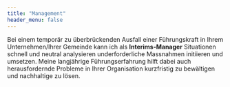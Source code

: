 ```yaml
---
title: "Management"
header_menu: false
---
```

Bei einem temporär zu überbrückenden Ausfall einer Führungskraft in Ihrem Unternehmen/Ihrer Gemeinde kann ich als **Interims-Manager** Situationen schnell und neutral analysieren underforderliche Massnahmen initiieren und umsetzen. Meine langjährige Führungserfahrung hilft dabei auch herausfordernde Probleme in Ihrer Organisation kurzfristig zu bewältigen und nachhaltige zu lösen.

